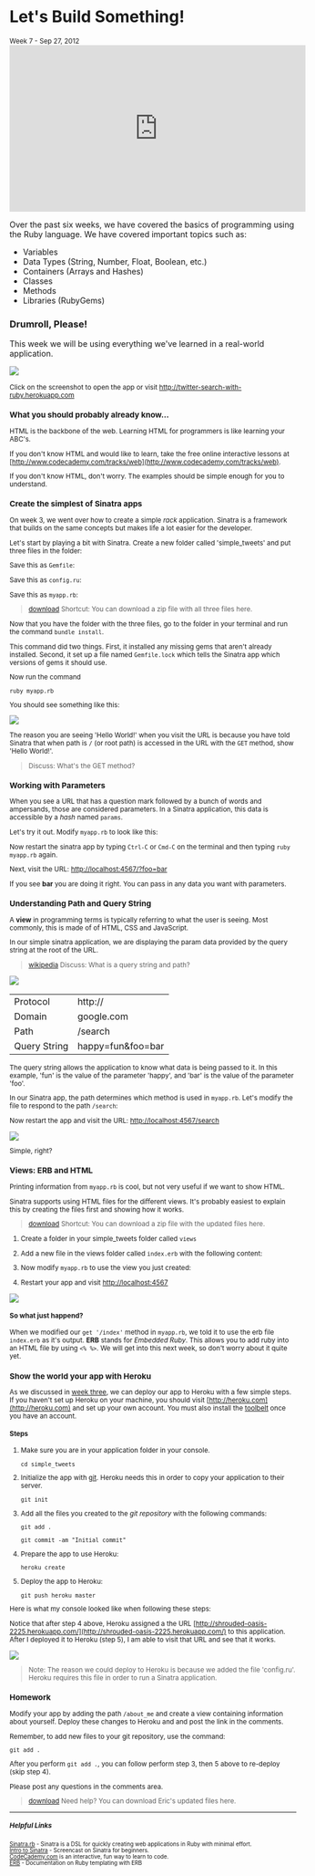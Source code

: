 <h1>Let's Build Something!</h1>
<small class="article-source">
  Week 7 - Sep 27, 2012
</small>

<iframe width="520" height="292" src="http://www.youtube.com/embed/UMIufcpGrx8" frameborder="0" allowfullscreen></iframe>

Over the past six weeks, we have covered the basics of programming using the Ruby language. We have covered important topics such as:

* Variables
* Data Types (String, Number, Float, Boolean, etc.)
* Containers (Arrays and Hashes)
* Classes
* Methods
* Libraries (RubyGems)

### Drumroll, Please!

This week we will be using everything we've learned in a real-world application.

<a href="http://twitter-search-with-ruby.herokuapp.com" target="_blank"><img src="/img/sinatra_twitter_app.png" /></a>

<small>Click on the screenshot to open the app or visit <a href="http://twitter-search-with-ruby.herokuapp.com" target="_blank">http://twitter-search-with-ruby.herokuapp.com</a>

### What you should probably already know...

HTML is the backbone of the web. Learning HTML for programmers is like learning your ABC's.

If you don't know HTML and would like to learn, take the free online interactive lessons at [http://www.codecademy.com/tracks/web](http://www.codecademy.com/tracks/web).

If you don't know HTML, don't worry. The examples should be simple enough for you to understand.

### Create the simplest of Sinatra apps

On week 3, we went over how to create a simple *rack* application. Sinatra is a framework that builds on the same concepts but makes life a lot easier for the developer.

Let's start by playing a bit with Sinatra. Create a new folder called 'simple_tweets' and put three files in the folder:

Save this as `Gemfile`:

<script src="https://gist.github.com/3791021.js?file=Gemfile"></script>

Save this as `config.ru`:

<script src="https://gist.github.com/3791009.js?file=config.ru"></script>

Save this as `myapp.rb`:

<script src="https://gist.github.com/3791013.js?file=myapp.rb"></script>

<blockquote class="tip">
  <a href="/assets/simple_tweets.zip" class="pull-right btn btn-mini btn-primary">download</a>
  Shortcut: You can download a zip file with all three files here.
</blockquote>

Now that you have the folder with the three files, go to the folder in your terminal and run the command `bundle install`.

<script src="https://gist.github.com/3791059.js?file=bundle_install.sh"></script>

This command did two things. First, it installed any missing gems that aren't already installed. Second, it set up a file named `Gemfile.lock` which tells the Sinatra app which versions of gems it should use.

Now run the command

    ruby myapp.rb

You should see something like this:

<img src="/img/ss_sinatra_1.png" />

The reason you are seeing 'Hello World!' when you visit the URL is because you have told Sinatra that when path is `/` (or root path) is accessed in the URL with the `GET` method, show 'Hello World!'.

<blockquote class="tip">Discuss: What's the GET method?</blockquote>

### Working with Parameters

When you see a URL that has a question mark followed by a bunch of words and ampersands, those are considered parameters. In a Sinatra application, this data is accessible by a *hash* named `params`.

Let's try it out. Modify `myapp.rb` to look like this:

<script src="https://gist.github.com/3791132.js?file=simple_tweetsmyapp.rb"></script>

Now restart the sinatra app by typing `Ctrl-C` or `Cmd-C` on the terminal and then typing `ruby myapp.rb` again.

Next, visit the URL: [http://localhost:4567/?foo=bar](http://localhost:4567/?foo=bar)

If you see **bar** you are doing it right. You can pass in any data you want with parameters.

### Understanding Path and Query String

A **view** in programming terms is typically referring to what the user is seeing. Most commonly, this is made of of HTML, CSS and JavaScript. 

In our simple sinatra application, we are displaying the param data provided by the query string at the root of the URL.

<blockquote class="tip">
  <a href="http://en.wikipedia.org/wiki/Query_string" target="_blank" class="pull-right">wikipedia</a>
  Discuss: What is a query string and path?
</blockquote>

![](/img/query_string.png)

<table class="table table-condensed table-bordered">
  <tr>
    <td>Protocol</td>
    <td>http://</td>
  </tr>
  <tr>
    <td>Domain</td>
    <td>google.com</td>
  </td>
  <tr>
    <td>Path</td>
    <td>/search</td>
  </tr>
  <tr>
    <td>Query String</td>
    <td>happy=fun&amp;foo=bar</td>
  </tr>
</table>

The query string allows the application to know what data is being passed to it. In this example, 'fun' is the value of the parameter 'happy', and 'bar' is the value of the parameter 'foo'.

In our Sinatra app, the path determines which method is used in `myapp.rb`. Let's modify the file to respond to the path `/search`:

<script src="https://gist.github.com/3794632.js?file=myapp.rb"></script>

Now restart the app and visit the URL: [http://localhost:4567/search](http://localhost:4567/search)

<img src="/img/ss_sinatra_2.png" />

Simple, right?

### Views: ERB and HTML

Printing information from `myapp.rb` is cool, but not very useful if we want to show HTML.

Sinatra supports using HTML files for the different views. It's probably easiest to explain this by creating the files first and showing how it works.  

<blockquote class="tip">
  <a href="/assets/simple_tweets-2.zip" class="pull-right btn btn-mini btn-primary">download</a>
  Shortcut: You can download a zip file with the updated files here.
</blockquote>

1. Create a folder in your simple_tweets folder called `views`
2. Add a new file in the views folder called `index.erb` with the following content:

    <script src="https://gist.github.com/3794717.js?file=index.erb"></script>

3. Now modify `myapp.rb` to use the view you just created:

    <script src="https://gist.github.com/3794721.js?file=myapp.rb"></script>

4. Restart your app and visit [http://localhost:4567](http://localhost:4567)  

<img src="/img/ss_sinatra_3.png" />

#### So what just happend?

When we modified our `get '/index'` method in `myapp.rb`, we told it to use the erb file `index.erb` as it's output. **ERB** stands for *Embedded Ruby*. This allows you to add ruby into an HTML file by using `<% %>`. We will get into this next week, so don't worry about it quite yet.

### Show the world your app with Heroku

As we discussed in [week three](/week/3), we can deploy our app to Heroku with a few simple steps. If you haven't set up Heroku on your machine, you should visit [http://heroku.com](http://heroku.com) and set up your own account. You must also install the [toolbelt](https://toolbelt.heroku.com/) once you have an account.

#### Steps

1. Make sure you are in your application folder in your console.
    
    `cd simple_tweets`

2. Initialize the app with [git](http://git-scm.com/). Heroku needs this in order to copy your application to their server.

    `git init`

3. Add all the files you created to the *git repository* with the following commands:

    `git add .`

    `git commit -am "Initial commit"`

4. Prepare the app to use Heroku:

    `heroku create`

5. Deploy the app to Heroku:

    `git push heroku master`

Here is what my console looked like when following these steps:    

<script src="https://gist.github.com/3794862.js?file=deploy_to_heroku.sh"></script>

Notice that after step 4 above, Heroku assigned a the URL [http://shrouded-oasis-2225.herokuapp.com/](http://shrouded-oasis-2225.herokuapp.com/) to this application. After I deployed it to Heroku (step 5), I am able to visit that URL and see that it works.

<img src="/img/ss_sinatra_4.png" />

<blockquote class="tip">
  Note: The reason we could deploy to Heroku is because we added the file 'config.ru'. Heroku requires this file in order to run a Sinatra application.
</blockquote>

### Homework

Modify your app by adding the path `/about_me` and create a view containing information about yourself. Deploy these changes to Heroku and and post the link in the comments.

Remember, to add new files to your git repository, use the command:
    
    git add .

After you perform `git add .`, you can follow perform step 3, then 5 above to re-deploy (skip step 4).

Please post any questions in the comments area.

<blockquote class="tip">
  <a href="/assets/simple_tweets-3.zip" class="pull-right btn btn-mini btn-primary">download</a>
  Need help? You can download Eric's updated files here.
</blockquote>

---

##### Helpful Links

<small>[Sinatra.rb](http://www.sinatrarb.com/) - Sinatra is a DSL for quickly creating web applications in Ruby with minimal effort.</small><br/>
<small>[Intro to Sinatra](http://screencasts.org/episodes/introduction-to-sinatra) - Screencast on Sinatra for beginners.</small><br/>
<small>[CodeCademy.com](http://www.codecademy.com/learn) is an interactive, fun way to learn to code.</small><br/>
<small>[ERB](http://ruby-doc.org/stdlib-1.9.3/libdoc/erb/rdoc/ERB.html) - Documentation on Ruby templating with ERB</small>
